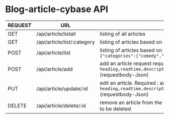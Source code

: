 # Blog-article-cybase API


| REQUEST | URL | Description |
| ---- | ----| ----|
| GET | /api/article/listall | listing of all articles |
| GET | /api/article/list/:category | listing of articles based on a category ```/:category => string``` |
| POST | /api/article/list | listing of articles based on multiple category ``` Request JSON => {"categories":["comedy","thriller"]}``` |
| POST | /api/article/add | add an article request required fields ```heading,readtime,description,categories,image,verified,newest,trending ```(requestbody-Json)|
| PUT | /api/article/update/:id | edit an article. Required : articlei(URL) ```heading,readtime,description,categories,image,verified,newest,trending ``` (requestbody-Json) |
| DELETE | /api/article/delete/:id | remove an article from the database. **@param Id** : the Id of the article need to be deleted |


